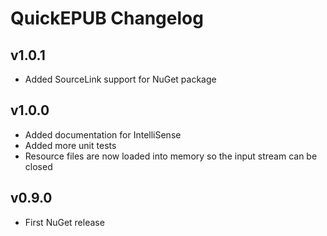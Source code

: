 # QuickEPUB Changelog #

## v1.0.1 ##

* Added SourceLink support for NuGet package

## v1.0.0 ##

* Added documentation for IntelliSense
* Added more unit tests
* Resource files are now loaded into memory so the input stream can be closed

## v0.9.0 ##

* First NuGet release
